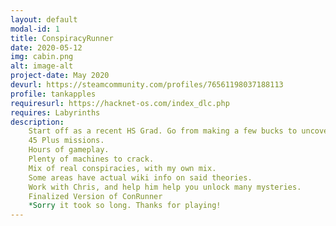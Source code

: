 ```yaml
---
layout: default
modal-id: 1
title: ConspiracyRunner
date: 2020-05-12
img: cabin.png
alt: image-alt
project-date: May 2020
devurl: https://steamcommunity.com/profiles/76561198037188113
profile: tankapples
requiresurl: https://hacknet-os.com/index_dlc.php
requires: Labyrinths
description: 
	Start off as a recent HS Grad. Go from making a few bucks to uncovering some very wild conspiracy theories.
	45 Plus missions.
	Hours of gameplay.
	Plenty of machines to crack.
	Mix of real conspiracies, with my own mix.
	Some areas have actual wiki info on said theories.
	Work with Chris, and help him help you unlock many mysteries.
	Finalized Version of ConRunner
	*Sorry it took so long. Thanks for playing!
---
```

